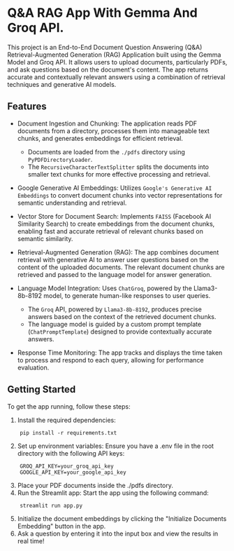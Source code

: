 # Q&A RAG App With Gemma And Groq API.

This project is an End-to-End Document Question Answering (Q&A) Retrieval-Augmented Generation (RAG) Application built using the Gemma Model and Groq API. It allows users to upload documents, particularly PDFs, and ask questions based on the document's content. The app returns accurate and contextually relevant answers using a combination of retrieval techniques and generative AI models.

## Features

- Document Ingestion and Chunking: The application reads PDF documents from a directory, processes them into manageable text chunks, and generates embeddings for efficient retrieval.
    - Documents are loaded from the `./pdfs` directory using `PyPDFDirectoryLoader`.
    - The `RecursiveCharacterTextSplitter` splits the documents into smaller text chunks for more effective processing and retrieval.

- Google Generative AI Embeddings: Utilizes `Google's Generative AI Embeddings` to convert document chunks into vector representations for semantic understanding and retrieval.

- Vector Store for Document Search: Implements `FAISS` (Facebook AI Similarity Search) to create embeddings from the document chunks, enabling fast and accurate retrieval of relevant chunks based on semantic similarity.

- Retrieval-Augmented Generation (RAG): The app combines document retrieval with generative AI to answer user questions based on the content of the uploaded documents. The relevant document chunks are retrieved and passed to the language model for answer generation.

- Language Model Integration: Uses `ChatGroq`, powered by the Llama3-8b-8192 model, to generate human-like responses to user queries.
    - The `Groq` API, powered by `Llama3-8b-8192`, produces precise answers based on the context of the retrieved document chunks.
    - The language model is guided by a custom prompt template (`ChatPromptTemplate`) designed to provide contextually accurate answers.

- Response Time Monitoring: The app tracks and displays the time taken to process and respond to each query, allowing for performance evaluation.


## Getting Started
To get the app running, follow these steps:

1. Install the required dependencies:
```plaintext
    pip install -r requirements.txt
```
2. Set up environment variables: Ensure you have a .env file in the root directory with the following API keys:
```plaintext
    GROQ_API_KEY=your_groq_api_key
    GOOGLE_API_KEY=your_google_api_key
```
3. Place your PDF documents inside the ./pdfs directory.
4. Run the Streamlit app: Start the app using the following command:
```plaintext
    streamlit run app.py
```
5. Initialize the document embeddings by clicking the "Initialize Documents Embedding" button in the app.
6. Ask a question by entering it into the input box and view the results in real time!